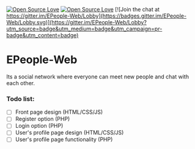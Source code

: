 [![Open Source Love](https://badges.frapsoft.com/os/mit/mit.svg?v=102)](https://github.com/DevStudents/EPeople-Web) [![Open Source Love](https://badges.frapsoft.com/os/v3/open-source.svg?v=102)](https://github.com/DevStudents/EPeople-Web) 
[![Join the chat at https://gitter.im/EPeople-Web/Lobby](https://badges.gitter.im/EPeople-Web/Lobby.svg)](https://gitter.im/EPeople-Web/Lobby?utm_source=badge&utm_medium=badge&utm_campaign=pr-badge&utm_content=badge)

# EPeople-Web

Its a social network where everyone can meet new people and chat with each other.

### Todo list:
- [ ] Front page design (HTML/CSS/JS)
- [ ] Register option (PHP)
- [ ] Login option (PHP)
- [ ] User's profile page design (HTML/CSS/JS)
- [ ] User's profile page functionality (PHP)
